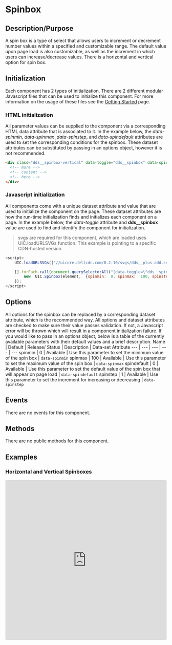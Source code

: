 # Spinbox

## Description/Purpose

A spin box is a type of select that allows users to increment or decrement number values within a specified and customizable range. The default value upon page load is also customizable, as well as the increment in which users can increase/decrease values. There is a horizontal and vertical option for spin box.

## Initialization

Each component has 2 types of initialization. There are 2 different modular Javascript files that can be used to initialize this component. For more information on the usage of these files see the [Getting Started](https://www.delldesignsystem.com/getting-started) page.

### HTML initialization

All parameter values can be supplied to the component via a corresponding HTML data attribute that is associated to it. In the example below, the *data-spinmin*, *data-spinmax* ,*data-spinstep*, and *data-spindefault* attributes are used to set the corresponding conditions for the spinbox. These dataset attributes can be substituted by passing in an options object, however it is not recommended.

```HTML
<div class="dds__spinbox-vertical" data-toggle="dds__spinbox" data-spinmin="0" data-spinmax="50" data-spinstep="1" data-spindefault="5">
  <!-- more -->
  <!-- content -->
  <!-- here -->
</div>
```

### Javascript initialization

All components come with a unique dataset attribute and value that are used to initialize the component on the page. These dataset attributes are how the run-time initialization finds and initializes each component on a page. In the example below, the *data-toggle* attribute and **dds__spinbox** value are used to find and identify the component for initialization.
> svgs are required for this component, which are loaded uses UIC.loadURLSVGs function. This example is pointing to a specific CDN-hosted version.

```javascript
<script>
    UIC.loadURLSVGs(["//uicore.dellcdn.com/0.2.10/svgs/dds__plus-add.svg","//uicore.dellcdn.com/0.2.10/svgs/dds__minus-minimize.svg"],  false);

    [].forEach.call(document.querySelectorAll("[data-toggle=\"dds__spinbox\"]"),  function  (element)  {
        new  UIC.Spinbox(element,  {spinmin:  0, spinmax:  100, spinstep:  2, spindefault:  0});
    });
</script>
```

## Options

All options for the spinbox can be replaced by a corresponding dataset attribute, which is the recommended way. All options and dataset attributes are checked to make sure their value passes validation. If not, a Javascript error will be thrown which will result in a component initialization failure. If you would like to pass in an options object, below is a table of the currently available parameters with their default values and a brief description.
Name | Default | Release/ Status | Description | Data-set Attribute
--- | --- | --- | --- | ---
spinmin | 0 | Available | Use this parameter to set the minimum value of the spin box | `data-spinmin`
spinmax | 100 | Available | Use this parameter to set the maximum value of the spin box | `data-spinmax`
spindefault | 0 | Available | Use this parameter to set the default value of the spin box that will appear on page load | `data-spindefault`
spinstep | 1 | Available | Use this parameter to set the increment for increasing or decreasing | `data-spinstep`

## Events

There are no events for this component.

## Methods

There are no public methods for this component.

## Examples

### Horizontal and Vertical Spinboxes

<iframe width="100%" height="240px"
     src="https://codesandbox.io/embed/uicore-spinbox-v0i6y?fontsize=14&hidenavigation=1&theme=dark&view=preview"
     style="width:100%; height:500px; border:0; border-radius: 4px; overflow:hidden;"
     title="UICore Spinbox"
     allow="geolocation; microphone; camera; midi; vr; accelerometer; gyroscope; payment; ambient-light-sensor; encrypted-media; usb"
     sandbox="allow-modals allow-forms allow-popups allow-scripts allow-same-origin"
   ></iframe>
